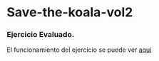 # Save-the-koala-vol2

### Ejercicio Evaluado.

El funcionamiento del ejercicio se puede ver [aquí](https://sagicary.github.io/save-the-koala-vol2)
